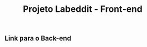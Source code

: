 <h1 align="center">
    Projeto Labeddit - Front-end
</h1>
<p></p>


<br>



## Link para o Back-end
